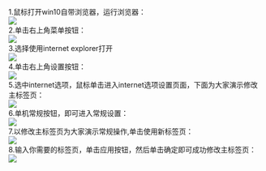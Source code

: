 1.鼠标打开win10自带浏览器，运行浏览器：  
![](https://exp-picture.cdn.bcebos.com/ef4c24ceaad7726bc2ab6a53bf0f64781523b99d.jpg?x-bce-process=image%2Fresize%2Cm_lfit%2Cw_500%2Climit_1%2Fformat%2Cf_auto%2Fquality%2Cq_80)  
2.单击右上角菜单按钮：  
![](https://exp-picture.cdn.bcebos.com/64a62a0f647814236df0798aaac2bbd6e0d0b29d.jpg?x-bce-process=image%2Fresize%2Cm_lfit%2Cw_500%2Climit_1%2Fformat%2Cf_auto%2Fquality%2Cq_80)  
3.选择使用internet explorer打开  
![](https://exp-picture.cdn.bcebos.com/2083a5d6e1d06de843288991ca93cee8b104ac9d.jpg?x-bce-process=image%2Fresize%2Cm_lfit%2Cw_500%2Climit_1%2Fformat%2Cf_auto%2Fquality%2Cq_80)  
4.单击右上角设置按钮：  
![](https://exp-picture.cdn.bcebos.com/cfa9ae04541bd10f126f022eba0e1799e82aa79d.jpg?x-bce-process=image%2Fresize%2Cm_lfit%2Cw_500%2Climit_1%2Fformat%2Cf_auto%2Fquality%2Cq_80)  
5.选中internet选项，鼠标单击进入internet选项设置页面，下面为大家演示修改主标签页：  
![](https://exp-picture.cdn.bcebos.com/16d8f72abab842408db7cca07ac595ee40c19e9d.jpg?x-bce-process=image%2Fresize%2Cm_lfit%2Cw_500%2Climit_1%2Fformat%2Cf_auto%2Fquality%2Cq_80)  
6.单机常规按钮，即可进入常规设置：  
![](https://exp-picture.cdn.bcebos.com/4080a927ac5306887e65aa7e57e8904801fc969d.jpg?x-bce-process=image%2Fresize%2Cm_lfit%2Cw_500%2Climit_1%2Fformat%2Cf_auto%2Fquality%2Cq_80)  
7.以修改主标签页为大家演示常规操作,单击使用新标签页：  
![](https://exp-picture.cdn.bcebos.com/994f412043715fdbcf69b68e468920c5270f8c9d.jpg?x-bce-process=image%2Fresize%2Cm_lfit%2Cw_500%2Climit_1%2Fformat%2Cf_auto%2Fquality%2Cq_80)  
8.输入你需要的标签页，单击应用按钮，然后单击确定即可成功修改主标签页：  
![](https://exp-picture.cdn.bcebos.com/ccc83ec5260f883522c3566ace0788013970869d.jpg?x-bce-process=image%2Fresize%2Cm_lfit%2Cw_500%2Climit_1%2Fformat%2Cf_auto%2Fquality%2Cq_80)  

